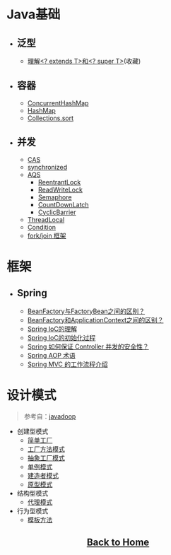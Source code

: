 # Java基础
- ## 泛型
    - [理解<? extends T>和<? super T>](../mds/java-base/jb-1.md)(收藏)

- ## 容器
    -   [ConcurrentHashMap](../mds/concurrency/c-1.md)
    -   [HashMap](../mds/concurrency/c-2.md)
    -   [Collections.sort](../mds/java-base/jb-2.md)

- ## 并发
    -   [CAS](../mds/concurrency/c-3.md)
    -   [synchronized](../mds/concurrency/c-4.md)
    -   [AQS](../mds/concurrency/c-5.md)
        -   [ReentrantLock](../mds/concurrency/c-5-1.md)
        -   [ReadWriteLock](../mds/concurrency/c-5-2.md)
        -   [Semaphore](../mds/concurrency/c-5-3.md)
        -   [CountDownLatch](../mds/concurrency/c-5-4.md)
        -   [CyclicBarrier](../mds/concurrency/c-5-5.md)
    -   [ThreadLocal](../mds/concurrency/c-6.md)
    -   [Condition](../mds/concurrency/c-7.md)
    -   [fork/join 框架](../mds/concurrency/c-8.md)

# 框架
- ## Spring
    -   [BeanFactory与FactoryBean之间的区别？](../mds/spring/sp-1.md)
    -   [BeanFactory和ApplicationContext之间的区别？](../mds/spring/sp-2.md) 
    -   [Spring IoC的理解](../mds/spring/sp-3.md)
    -   [Spring IoC的初始化过程](../mds/spring/sp-4.md)
    -   [Spring 如何保证 Controller 并发的安全性？](../mds/spring/sp-5.md)
    -   [Spring AOP 术语](https://github.com/jeepchenup/awsome-book-note/blob/master../mds/books/springinaction.md#spring-4-1)
    -   [Spring MVC 的工作流程介绍](../mds/spring/sp-6.md)

# 设计模式

> 参考自：[javadoop](https://javadoop.com/post/design-pattern)

-   创建型模式
    -   [简单工厂](../mds/design-model/ds-create-0.md)
    -   [工厂方法模式](../mds/design-model/ds-create-1.md)
    -   [抽象工厂模式](#user-content-ds-2)
    -   [单例模式](#user-content-ds-3)
    -   [建造者模式](#user-content-ds-4)
    -   [原型模式](#user-content-ds-5)
-   结构型模式
    -   [代理模式](../mds/design-model/ds-structure-0.md)
-   行为型模式
    -   [模板方法](../mds/design-model/ds-behavior-0.md)


<h2 align="center"><a href="/">Back to Home</a></h2>